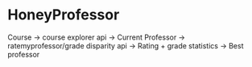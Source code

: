 # HoneyProfessor

Course -> course explorer api -> Current Professor -> ratemyprofessor/grade disparity api -> Rating + grade statistics ->
Best professor

